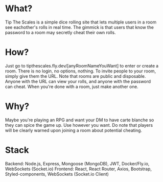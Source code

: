 # What?

Tip The Scales is a simple dice rolling site that lets multiple users in a room see eachother's rolls in real time.
The gimmick is that users that know the password to a room may secretly cheat their own rolls.

# How?

Just go to tipthescales.fly.dev/[anyRoomNameYouWant] to enter or create a room.
There is no login, no options, nothing.
To invite people to your room, simply give them the URL.
Note that rooms are public and disposable. Anyone with the URL can view your rolls, and anyone with the password can cheat. When you're done with a room, just make another one.

# Why?

Maybe you're playing an RPG and want your DM to have carte blanche so they can spice the game up. Use however you want.
Do note that players will be clearly warned upon joining a room about potential cheating.

# Stack

Backend: Node.js, Express, Mongoose (MongoDB), JWT, Docker/Fly.io, WebSockets (Socket.io)
Frontend: React, React Router, Axios, Bootstrap, Styled-components, WebSockets (Socket.io Client)
